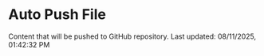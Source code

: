 # Auto Push File

Content that will be pushed to GitHub repository.
Last updated: 08/11/2025, 01:42:32 PM